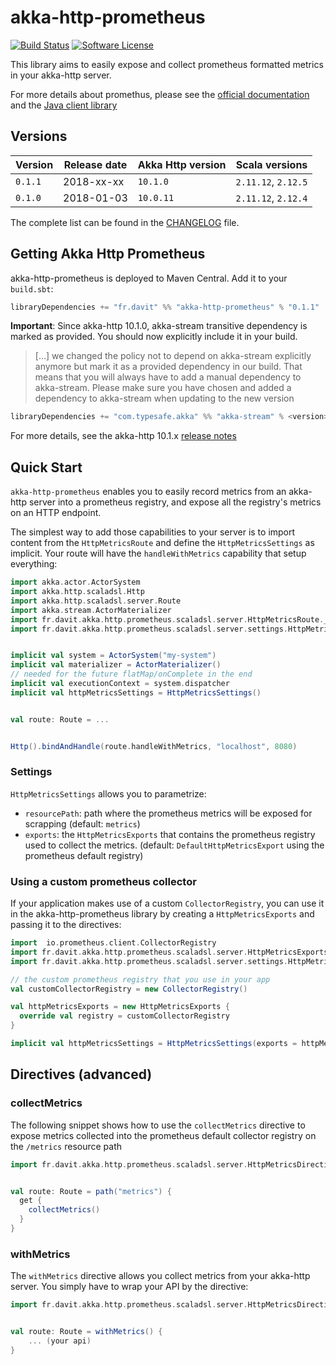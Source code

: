 # akka-http-prometheus

[![Build Status](https://travis-ci.org/RustedBones/akka-http-prometheus.svg?branch=master&style=flat)](https://travis-ci.org/RustedBones/akka-http-prometheus)
[![Software License](https://img.shields.io/badge/license-Apache%202-brightgreen.svg?style=flat)](LICENSE)

This library aims to easily expose and collect prometheus formatted metrics in your akka-http server.

For more details about promethus, please see the [official documentation](https://prometheus.io/docs/introduction/overview/)
and the [Java client library](https://github.com/prometheus/client_java)


## Versions

| Version | Release date | Akka Http version | Scala versions      |
| ------- | ------------ | ----------------- | ------------------- |
| `0.1.1` | 2018-xx-xx   | `10.1.0`          | `2.11.12`, `2.12.5` |
| `0.1.0` | 2018-01-03   | `10.0.11`         | `2.11.12`, `2.12.4` |

The complete list can be found in the [CHANGELOG](CHANGELOG.md) file.

## Getting Akka Http Prometheus

akka-http-prometheus is deployed to Maven Central. Add it to your `build.sbt`:

```scala
libraryDependencies += "fr.davit" %% "akka-http-prometheus" % "0.1.1"
```

**Important**: Since akka-http 10.1.0, akka-stream transitive dependency is marked as provided. You should now explicitly
include it in your build.

> [...] we changed the policy not to depend on akka-stream explicitly anymore but mark it as a provided dependency in our build. 
That means that you will always have to add a manual dependency to akka-stream. Please make sure you have chosen and 
added a dependency to akka-stream when updating to the new version

```scala
libraryDependencies += "com.typesafe.akka" %% "akka-stream" % <version> // Only Akka 2.5 supported
```

For more details, see the akka-http 10.1.x [release notes](https://doc.akka.io/docs/akka-http/current/release-notes/10.1.x.html)

## Quick Start

`akka-http-prometheus` enables you to easily record metrics from an akka-http server into a prometheus registry, 
and expose all the registry's metrics on an HTTP endpoint.


The simplest way to add those capabilities to your server is to import content from the `HttpMetricsRoute` and define the
`HttpMetricsSettings` as implicit. Your route will have the `handleWithMetrics` capability that setup everything:

```scala
import akka.actor.ActorSystem
import akka.http.scaladsl.Http
import akka.http.scaladsl.server.Route
import akka.stream.ActorMaterializer
import fr.davit.akka.http.prometheus.scaladsl.server.HttpMetricsRoute._
import fr.davit.akka.http.prometheus.scaladsl.server.settings.HttpMetricsSettings


implicit val system = ActorSystem("my-system")
implicit val materializer = ActorMaterializer()
// needed for the future flatMap/onComplete in the end
implicit val executionContext = system.dispatcher
implicit val httpMetricsSettings = HttpMetricsSettings()


val route: Route = ...


Http().bindAndHandle(route.handleWithMetrics, "localhost", 8080)
```

### Settings

`HttpMetricsSettings` allows you to parametrize:

- `resourcePath`: path where the prometheus metrics will be exposed for scrapping (default: `metrics`)
- `exports`:  the `HttpMetricsExports` that contains the prometheus registry used to collect the metrics. 
(default: `DefaultHttpMetricsExport` using the prometheus default registry)


### Using a custom prometheus collector

If your application makes use of a custom `CollectorRegistry`, you can use it in the akka-http-prometheus library by
creating a `HttpMetricsExports` and passing it to the directives:

```scala
import  io.prometheus.client.CollectorRegistry
import fr.davit.akka.http.prometheus.scaladsl.server.HttpMetricsExports._
import fr.davit.akka.http.prometheus.scaladsl.server.settings.HttpMetricsSettings

// the custom prometheus registry that you use in your app
val customCollectorRegistry = new CollectorRegistry()

val httpMetricsExports = new HttpMetricsExports {
  override val registry = customCollectorRegistry
}

implicit val httpMetricsSettings = HttpMetricsSettings(exports = httpMetricsExports)
```

## Directives (advanced)

### collectMetrics

The following snippet shows how to use the `collectMetrics` directive to expose metrics collected into the
prometheus default collector registry on the `/metrics` resource path

```scala
import fr.davit.akka.http.prometheus.scaladsl.server.HttpMetricsDirectives._


val route: Route = path("metrics") {
  get {
    collectMetrics()
  }
}
```

### withMetrics

The `withMetrics` directive allows you collect metrics from your akka-http server. You simply have to wrap your API
by the directive:

```scala
import fr.davit.akka.http.prometheus.scaladsl.server.HttpMetricsDirectives._


val route: Route = withMetrics() {
    ... (your api)
}
```